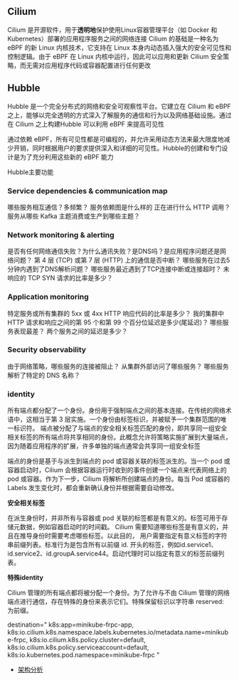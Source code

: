 ## Cilium

Cilium 是开源软件，用于**透明地**保护使用Linux容器管理平台（如 Docker 和 Kubernetes）部署的应用程序服务之间的网络连接
Cilium 的基础是一种名为 eBPF 的新 Linux 内核技术，它支持在 Linux 本身内动态插入强大的安全可见性和控制逻辑。由于 eBPF 在 Linux 内核中运行，因此可以应用和更新 Cilium 安全策略，而无需对应用程序代码或容器配置进行任何更改

## Hubble

Hubble 是一个完全分布式的网络和安全可观察性平台。它建立在 Cilium 和 eBPF 之上，能够以完全透明的方式深入了解服务的通信和行为以及网络基础设施。通过在 Cilium 之上构建Hubble 可以利用 eBPF 来提高可见性

通过依赖 eBPF，所有可见性都是可编程的，并允许采用动态方法来最大限度地减少开销，同时根据用户的要求提供深入和详细的可见性。Hubble的创建和专门设计是为了充分利用这些新的 eBPF 能力

Hubble主要功能

### Service dependencies & communication map

哪些服务相互通信？多频繁？
服务依赖图是什么样的
正在进行什么 HTTP 调用？
服务从哪些 Kafka 主题消费或生产到哪些主题？

### Network monitoring & alerting

是否有任何网络通信失败？为什么通讯失败？是DNS吗？是应用程序问题还是网络问题？
第 4 层 (TCP) 或第 7 层 (HTTP) 上的通信是否中断？
哪些服务在过去5分钟内遇到了DNS解析问题？
哪些服务最近遇到了TCP连接中断或连接超时？
未响应的 TCP SYN 请求的比率是多少？

### Application monitoring

特定服务或所有集群的 5xx 或 4xx HTTP 响应代码的比率是多少？
我的集群中 HTTP 请求和响应之间的第 95 个和第 99 个百分位延迟是多少(尾延迟)？
哪些服务表现最差？
两个服务之间的延迟是多少？

### Security observability

由于网络策略，哪些服务的连接被阻止？
从集群外部访问了哪些服务？
哪些服务解析了特定的 DNS 名称？


### identity

所有端点都分配了一个身份。身份用于强制端点之间的基本连接。在传统的网络术语中，这相当于第 3 层实施。一个身份由标签标识，并被赋予一个集群范围的唯一标识符。
端点被分配了与端点的安全相关标签匹配的身份，即共享同一组安全相关标签的所有端点将共享相同的身份。此概念允许将策略实施扩展到大量端点，因为随着应用程序的扩展，许多单独的端点通常会共享同一组安全标签

端点的身份是基于与派生到端点的 pod 或容器关联的标签派生的。当一个 pod 或容器启动时，Cilium 会根据容器运行时收到的事件创建一个端点来代表网络上的 pod 或容器。作为下一步，Cilium 将解析所创建端点的身份。每当 Pod 或容器的 Labels 发生变化时，都会重新确认身份并根据需要自动修改。

**安全相关标签**

在派生身份时，并非所有与容器或 pod 关联的标签都是有意义的。标签可用于存储元数据，例如容器启动时的时间戳。 Cilium 需要知道哪些标签是有意义的，并且在推导身份时需要考虑哪些标签。以此目的，
用户需要指定有意义标签的字符串前缀列表。标准行为是包含所有以前缀 id. 开头的标签，例如id.service1、id.service2、id.groupA.service44。启动代理时可以指定有意义的标签前缀列表。

**特殊identity**

Cilium 管理的所有端点都将被分配一个身份。为了允许与不由 Cilium 管理的网络端点进行通信，存在特殊的身份来表示它们。特殊保留标识以字符串 reserved: 为前缀。

destination="
k8s:app=minikube-frpc-app,
k8s:io.cilium.k8s.namespace.labels.kubernetes.io/metadata.name=minikube-frpc,
k8s:io.cilium.k8s.policy.cluster=default,
k8s:io.cilium.k8s.policy.serviceaccount=default,
k8s:io.kubernetes.pod.namespace=minikube-frpc
"

- [架构分析](https://zhuanlan.zhihu.com/p/474315762)